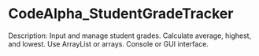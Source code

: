 # CodeAlpha_StudentGradeTracker
Description: Input and manage student grades.  Calculate average, highest, and lowest.  Use ArrayList or arrays.  Console or GUI interface.
